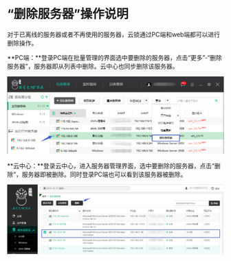 # “删除服务器”操作说明

对于已离线的服务器或者不再使用的服务器，云锁通过PC端和web端都可以进行删除操作。

**PC端：**登录PC端在批量管理的界面选中要删除的服务器，点击“更多”-“删除服务器”，服务器即从列表中删除。云中心也同步删除该服务器。

![](../.gitbook/assets/f0201.png)

**云中心：**登录云中心，进入服务器管理界面，选中要删除的服务器，点击“删除”，服务器即被删除。同时登录PC端也可以看到该服务器被删除。

![](../.gitbook/assets/f0202.png)

